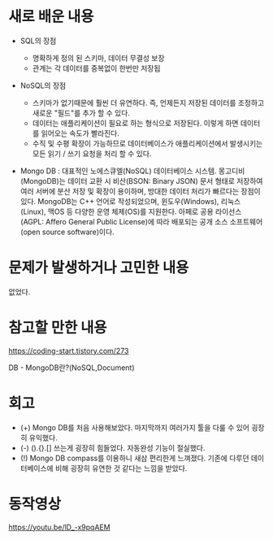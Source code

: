 # 새로 배운 내용

* SQL의 장점
  * 명확하게 정의 된 스키마, 데이터 무결성 보장
  * 관계는 각 데이터를 중복없이 한번만 저장됩

* NoSQL의 장점
  * 스키마가 없기때문에 훨씬 더 유연하다. 즉, 언제든지 저장된 데이터를 조정하고 새로운 "필드"를 추가 할 수 있다.
  * 데이터는 애플리케이션이 필요로 하는 형식으로 저장된다. 이렇게 하면 데이터를 읽어오는 속도가 빨라진다.
  * 수직 및 수평 확장이 가능하므로 데이터베이스가 애플리케이션에서 발생시키는 모든 읽기 / 쓰기 요청을 처리 할 수 있다.
  
* Mongo DB
: 대표적인 노에스큐엘(NoSQL) 데이터베이스 시스템. 몽고디비(MongoDB)는 데이터 교환 시 비산(BSON: Binary JSON) 문서 형태로 저장하여 여러 서버에 분산 저장 및 확장이 용이하며, 방대한 데이터 처리가 빠르다는 장점이 있다. MongoDB는 C++ 언어로 작성되었으며, 윈도우(Windows), 리눅스(Linux), 맥OS 등 다양한 운영 체제(OS)를 지원한다. 아페로 공용 라이선스(AGPL: Affero General Public License)에 따라 배포되는 공개 소스 소프트웨어(open source software)이다.



# 문제가 발생하거나 고민한 내용
없었다.

# 참고할 만한 내용

<https://coding-start.tistory.com/273>

DB - MongoDB란?(NoSQL,Document)


# 회고
  * (+) Mongo DB를 처음 사용해보았다. 마지막까지 여러가지 툴을 다룰 수 있어 굉장히 유익했다.
  * (-) ().{}.[] 쓰는게 굉장히 힘들었다. 자동완성 기능이 절실했다.
  * (!) Mongo DB compass를 이용하니 새삼 편리한게 느껴졌다. 기존에 다루던 데이터베이스에 비해 굉장히 유연한 것 같다는 느낌을 받았다.
  
 # 동작영상
 <https://youtu.be/lD_-x9pqAEM>
